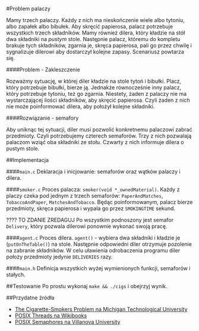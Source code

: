 #Problem palaczy

Mamy trzech palaczy. Każdy z nich ma nieskończenie wiele albo tytoniu, albo zapałek albo bibułek. Aby skręcić papierosa, palacz potrzebuje wszystkich trzech składników. Mamy również dilera, który kładzie na stół dwa składniki na *pustym* stole. Następnie palacz, któremu do kompletu brakuje tych składników, zgarnia je, skręca papierosa, pali go przez chwilę i sygnalizuje dilerowi aby dostarczył kolejne zapasy. Scenariusz powtarza się.


####Problem - Zakleszczenie

Rozważmy sytuację, w której diler kładzie na stole tytoń i bibułki. Placz, który potrzebuje bibułki, bierze ją. Jednakże równocześnie inny palacz, który potrzebuje tytoniu, też go zgarnia. Niestety, żaden z palaczy nie ma wystarczającej ilości składników, aby skręcić papierosa. Czyli żaden z nich nie może poinformować dilera, aby położył kolejne składniki.

####Rozwiązanie - semafory

Aby uniknąc tej sytuacji, diler musi pozwolić konkretnemu palaczowi zabrać przedmioty. Czyli potrzebujemy czterech semaforów. Trzy z nich pozwalają palaczom wziąć oba składniki ze stołu. Czwarty z nich informuje dilera o pustym stole.

##Implementacja

####`main.c`
Deklaracja i inicjowanie: semaforów oraz wątków palaczy i dilera.

####`smoker.c`
Proces palacza: `smoker(void *_ownedMaterial)`. Każdy z placzy czeka pod jednym z trzech semaforów: `PaperAndMatches`, `TobaccoAndPaper`, `MatchesAndTobacco`. Będąc poinformowanym, palacz bierze przedmioty, skręca papierosa i wypala go przez `SMOKINGTIME` sekund. 

???? TO ZDANIE ZREDAGUJ Po wszystkim podnoszony jest semafor `Delivery`, który pozwala dilerowi ponownie wykonać swoją pracę.


####`agent.c`
Proces dilera. `agent()` - wybiera dwa składniki i kładzie je (`putOnTheTable()`) na stole. Następnie odpowiedni diler otrzymuje pozolenie na zabranie składników. W celu uławienia odrobaczenia programu diler położy przedmioty jedynie `DELIVERIES` razy.


####`main.h`
Definicja wszystkich wyżej wymienionych funkcji, semaforów i stałych.


##Testowanie
Po prostu wykonaj `make && ./cigs` i obejrzyj wynik.

##Przydatne źródła

* [The Cigarette-Smokers Problem na Michigan Technological University](https://www.cs.mtu.edu/~shene/NSF-3/e-Book/SEMA/TM-example-smoker.html)
* [POSIX Threads na Wikibooks](https://pl.wikibooks.org/wiki/POSIX_Threads)
* [POSIX Semaphores na Villanova University](http://www.csc.villanova.edu/~mdamian/threads/posixsem.html)
